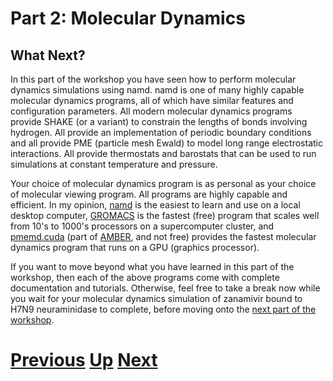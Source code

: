 # Part 2: Molecular Dynamics
## What Next?

In this part of the workshop you have seen how to perform molecular dynamics simulations using namd. namd is one of many highly capable molecular dynamics programs, all of which have similar features and configuration parameters. All modern molecular dynamics programs provide SHAKE (or a variant) to constrain the lengths of bonds involving hydrogen. All provide an implementation of periodic boundary conditions and all provide PME (particle mesh Ewald) to model long range electrostatic interactions. All provide thermostats and barostats that can be used to run simulations at constant temperature and pressure.

Your choice of molecular dynamics program is as personal as your choice of molecular viewing program. All programs are highly capable and efficient. In my opinion, [namd](http://www.ks.uiuc.edu/Research/namd/) is the easiest to learn and use on a local desktop computer, [GROMACS](http://www.gromacs.org) is the fastest (free) program that scales well from 10's to 1000's processors on a supercomputer cluster, and [pmemd.cuda](http://ambermd.org/gpus/) (part of [AMBER](http://ambermd.org), and not free) provides the fastest molecular dynamics program that runs on a GPU (graphics processor).

If you want to move beyond what you have learned in this part of the workshop, then each of the above programs come with complete documentation and tutorials. Otherwise, feel free to take a break now while you wait for your molecular dynamics simulation of zanamivir bound to H7N9 neuraminidase to complete, before moving onto the [next part of the workshop](../mutation/README.md).

# [Previous](simulation.md) [Up](README.md) [Next](../README.md)
